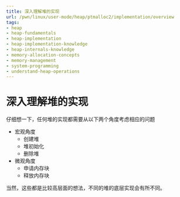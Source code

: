 ```yaml
---
title: 深入理解堆的实现
url: /pwn/linux/user-mode/heap/ptmalloc2/implementation/overview
tags:
- heap
- heap-fundamentals
- heap-implementation
- heap-implementation-knowledge
- heap-internals-knowledge
- memory-allocation-concepts
- memory-management
- system-programming
- understand-heap-operations
---
```

# 深入理解堆的实现

仔细想一下，任何堆的实现都需要从以下两个角度考虑相应的问题

- 宏观角度
    - 创建堆
    - 堆初始化
    - 删除堆
- 微观角度
    - 申请内存块
    - 释放内存块

当然，这些都是比较高层面的想法，不同的堆的底层实现会有所不同。